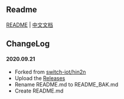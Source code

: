 ## Readme

[README](README_BAK.md) | [中文文档](README_zh.md)

## ChangeLog

#### 2020.09.21
* Forked from [switch-iot/hin2n](https://github.com/switch-iot/hin2n)
* Upload the [Releases](https://github.com/bttb520/hin2n/releases)
* Rename README.md to README_BAK.md
* Create README.md
